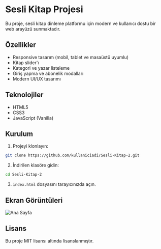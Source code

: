 # Sesli Kitap Projesi

Bu proje, sesli kitap dinleme platformu için modern ve kullanıcı dostu bir web arayüzü sunmaktadır.

## Özellikler

- Responsive tasarım (mobil, tablet ve masaüstü uyumlu)
- Kitap slider'ı
- Kategori ve yazar listeleme
- Giriş yapma ve abonelik modalları
- Modern UI/UX tasarımı

## Teknolojiler

- HTML5
- CSS3
- JavaScript (Vanilla)

## Kurulum

1. Projeyi klonlayın:
```bash
git clone https://github.com/kullaniciadi/Sesli-Kitap-2.git
```

2. İndirilen klasöre gidin:
```bash
cd Sesli-Kitap-2
```

3. `index.html` dosyasını tarayıcınızda açın.

## Ekran Görüntüleri

![Ana Sayfa](img/screenshot.png)

## Lisans

Bu proje MIT lisansı altında lisanslanmıştır. 